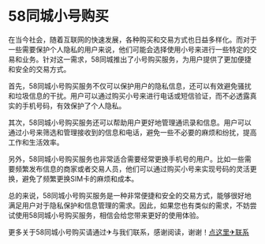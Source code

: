 # 58同城小号购买

在当今社会，随着互联网的快速发展，各种购买和交易方式也日益多样化。而对于一些需要保护个人隐私的用户来说，他们可能会选择使用小号来进行一些特定的交易和业务。针对这一需求，58同城推出了小号购买服务，为用户提供了更加便捷和安全的交易方式。

首先，58同城小号购买服务不仅可以保护用户的隐私信息，还可以有效避免骚扰和垃圾信息的干扰。用户可以通过购买小号来进行电话或短信验证，而不必透露真实的手机号码，有效保护了个人隐私。

其次，58同城小号购买服务还可以帮助用户更好地管理通讯录和信息。用户可以通过小号来筛选和管理接收到的信息和电话，避免一些不必要的麻烦和纷扰，提高工作和生活效率。

另外，58同城小号购买服务也非常适合需要经常更换手机号的用户。比如一些需要频繁发布信息的商家或者交易人员，他们可以通过购买小号来实现号码的灵活更换，避免了频繁更换SIM卡的麻烦和成本。

总的来说，58同城小号购买服务是一种非常便捷和安全的交易方式，能够很好地满足用户对于隐私保护和信息管理的需求。因此，如果您也有类似的需求，不妨尝试使用58同城小号购买服务，相信会给您带来更好的使用体验。

更多关于58同城小号购买请通过✈与我们联系，感谢阅读，谢谢！[点这里✈联系](https://ww.k02.cc)